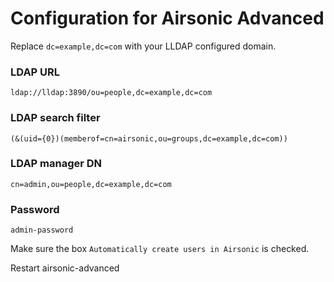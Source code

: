 # Configuration for Airsonic Advanced

Replace `dc=example,dc=com` with your LLDAP configured domain.

### LDAP URL
```
ldap://lldap:3890/ou=people,dc=example,dc=com
```
### LDAP search filter
```
(&(uid={0})(memberof=cn=airsonic,ou=groups,dc=example,dc=com))
```

### LDAP manager DN
```
cn=admin,ou=people,dc=example,dc=com
```

### Password
```
admin-password
```

Make sure the box `Automatically create users in Airsonic` is checked.

Restart airsonic-advanced
